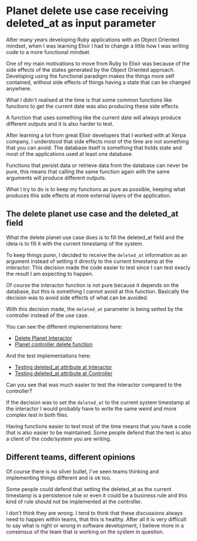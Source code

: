 # Planet delete use case receiving deleted_at as input parameter

After many years developing Ruby applications with an Object Oriented mindset, when I was learning Elixir I had to change a little how I was writing code to a more functional mindset.

One of my main motivations to move from Ruby to Elixir was because of the side effects of the states generated by the Object Oriented approach. Developing using the functional paradigm makes the things more self contained, without side effects of things having a state that can be changed anywhere.

What I didn't realised at the time is that some common functions like functions to get the current date was also producing these side effects.

A function that uses something like the current date will always produce different outputs and it is also harder to test.

After learning a lot from great Elixir developers that I worked with at Xerpa company, I understood that side effects most of the time are not something that you can avoid. The database itself is something that holds state and most of the applications used at least one database.

Functions that persist data or retrieve data from the database can never be pure, this means that calling the same function again with the same arguments will produce different outputs.

What I try to do is to keep my functions as pure as possible, keeping what produces this side effects at more external layers of the application.

## The delete planet use case and the deleted_at field

What the delete planet use case does is to fill the deleted_at field and the ideia is to fill it with the current timestamp of the system.

To keep things purer, I decided to receive the `deleted_at` information as an argument instead of setting it directly to the current timestamp at the interactor. This decision made the code easier to test since I can test exacly the result I am expecting to happen.

Of course the interactor function is not pure because it depends on the database, but this is something I cannot avoid at this function. Basically the decision was to avoid side effects of what can be avoided.

With this decision made, the `deleted_at` parameter is being setted by the controller instead of the use case.

You can see the different implementations here:

  * [Delete Planet Interactor](https://github.com/williamweckl/star_wars_api/blob/main/lib/star_wars/interactors/planet/delete.ex#L31)
  * [Planet controller delete function](https://github.com/williamweckl/star_wars_api/blob/main/lib/star_wars_api/controllers/v1/planet_controller.ex#L31)

And the test implementations here:

  * [Testing deleted_at attribute at Interactor](https://github.com/williamweckl/star_wars_api/blob/main/test/star_wars/interactors/planet/delete_test.exs#L28)
  * [Testing deleted_at attribute at Controller](https://github.com/williamweckl/star_wars_api/blob/main/test/star_wars_api/controllers/v1/planet_controller_test.exs#L191)

Can you see that was much easier to test the interactor compared to the controller?

If the decision was to set the `deleted_at` to the current system timestamp at the interactor I would probably have to write the same weird and more complex test in both files.

Having functions easier to test most of the time means that you have a code that is also easier to be maintained. Some people defend that the test is also a client of the code/system you are writing.

## Different teams, different opinions

Of course there is no silver bullet, I've seen teams thinking and implementing things different and is ok too.

Some people could defend that setting the deleted_at as the current timestamp is a persistence rule or even it could be a business rule and this kind of rule should not be implemented at the controller.

I don't think they are wrong. I tend to think that these discussions always need to happen within teams, that this is healthy. After all it is very difficult to say what is right or wrong in software development, I believe more in a consensus of the team that is working on the system in question.

